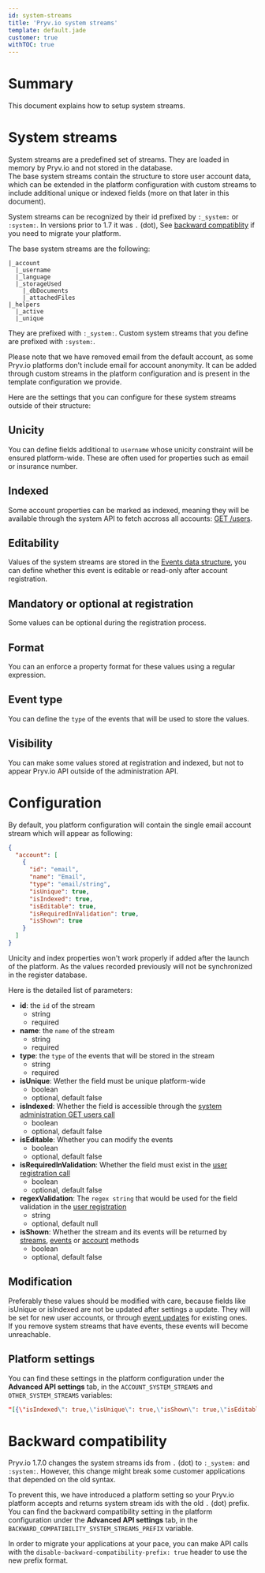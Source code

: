 ```yaml
---
id: system-streams
title: 'Pryv.io system streams'
template: default.jade
customer: true
withTOC: true
---
```


# Summary

This document explains how to setup system streams.

# System streams

System streams are a predefined set of streams. They are loaded in memory by Pryv.io and not stored in the database.  
The base system streams contain the structure to store user account data, which can be extended in the platform configuration with custom streams to include additional unique or indexed fields (more on that later in this document).

System streams can be recognized by their id prefixed by `:_system:` or `:system:`. In versions prior to 1.7 it was `.` (dot), See [backward compatiblity](#backward-compatibility) if you need to migrate your platform.

The base system streams are the following:

```
|_account
  |_username
  |_language
  |_storageUsed
    |_dbDocuments
    |_attachedFiles
|_helpers
  |_active
  |_unique
```

They are prefixed with `:_system:`. Custom system streams that you define are prefixed with `:system:`.

Please note that we have removed email from the default account, as some Pryv.io platforms don't include email for account anonymity. It can be added through custom streams in the platform configuration and is present in the template configuration we provide.

Here are the settings that you can configure for these system streams outside of their structure:

## Unicity

You can define fields additional to `username` whose unicity constraint will be ensured platform-wide. These are often used for properties such as email or insurance number.

## Indexed

Some account properties can be marked as indexed, meaning they will be available through the system API to fetch accross all accounts: [GET /users](/reference-system/#get-users).

## Editability

Values of the system streams are stored in the [Events data structure](/reference/#event), you can define whether this event is editable or read-only after account registration.

## Mandatory or optional at registration

Some values can be optional during the registration process.

## Format

You can an enforce a property format for these values using a regular expression.

## Event type

You can define the `type` of the events that will be used to store the values.

## Visibility

You can make some values stored at registration and indexed, but not to appear Pryv.io API outside of the administration API.

# Configuration

By default, you platform configuration will contain the single email account stream which will appear as following:

```json
{
  "account": [
    {
      "id": "email",
      "name": "Email",
      "type": "email/string",
      "isUnique": true,
      "isIndexed": true,
      "isEditable": true,
      "isRequiredInValidation": true,
      "isShown": true
    }
  ]
}
```

Unicity and index properties won't work properly if added after the launch of the platform. As the values recorded previously will not be synchronized in the register database.

Here is the detailed list of parameters:

- **id**: the `id` of the stream
    * string
    * required
- **name**: the `name` of the stream
    * string
    * required
- **type**: the `type` of the events that will be stored in the stream
    * string
    * required
- **isUnique**: Wether the field must be unique platform-wide
    * boolean
    * optional, default false
- **isIndexed**: Whether the field is accessible through the [system administration GET users call](/reference-system/#get-users)
    * boolean
    * optional, default false
- **isEditable**: Whether you can modify the events
    * boolean
    * optional, default false
- **isRequiredInValidation**: Whether the field must exist in the [user registration call](/reference-system/#create-user)
    * boolean
    * optional, default false
- **regexValidation**: The `regex string` that would be used for the field validation in the [user registration](/reference-system/#create-user)
    * string
    * optional, default null
- **isShown**: Whether the stream and its events will be returned by [streams](/reference/#streams), [events](/reference/#events) or [account](/reference/#account-management) methods
    * boolean
    * optional, default false

## Modification

Preferably these values should be modified with care, because fields like isUnique or isIndexed are not be updated after settings a update. They will be set for new user accounts, or through [event updates](/reference/#update-events) for existing ones.  
If you remove system streams that have events, these events will become unreachable.

## Platform settings

You can find these settings in the platform configuration under the **Advanced API settings** tab, in the `ACCOUNT_SYSTEM_STREAMS` and `OTHER_SYSTEM_STREAMS` variables:

```json
"[{\"isIndexed\": true,\"isUnique\": true,\"isShown\": true,\"isEditable\": true,\"type\": \"email/string\",\"name\": \"Email\",\"id\": \"email\",\"isRequiredInValidation\": true}]"
```

# Backward compatibility

Pryv.io 1.7.0 changes the system streams ids from `.` (dot) to `:_system:` and `:system:`. However, this change might break some customer applications that depended on the old syntax.  

To prevent this, we have introduced a platform setting so your Pryv.io platform accepts and returns system stream ids with the old `.` (dot) prefix.  
You can find the backward compatibility setting in the platform configuration under the **Advanced API settings** tab, in the `BACKWARD_COMPATIBILITY_SYSTEM_STREAMS_PREFIX` variable.

In order to migrate your applications at your pace, you can make API calls with the `disable-backward-compatibility-prefix: true` header to use the new prefix format.
